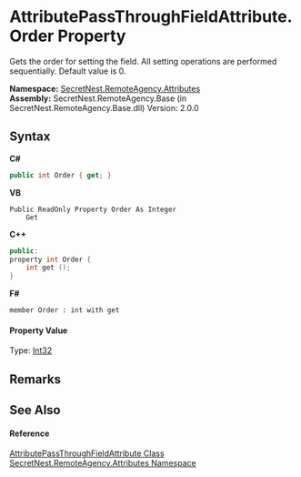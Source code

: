 # AttributePassThroughFieldAttribute.Order Property 
 

Gets the order for setting the field. All setting operations are performed sequentially. Default value is 0.

**Namespace:**&nbsp;<a href="N_SecretNest_RemoteAgency_Attributes">SecretNest.RemoteAgency.Attributes</a><br />**Assembly:**&nbsp;SecretNest.RemoteAgency.Base (in SecretNest.RemoteAgency.Base.dll) Version: 2.0.0

## Syntax

**C#**<br />
``` C#
public int Order { get; }
```

**VB**<br />
``` VB
Public ReadOnly Property Order As Integer
	Get
```

**C++**<br />
``` C++
public:
property int Order {
	int get ();
}
```

**F#**<br />
``` F#
member Order : int with get

```


#### Property Value
Type: <a href="https://docs.microsoft.com/dotnet/api/system.int32" target="_blank">Int32</a>

## Remarks


## See Also


#### Reference
<a href="T_SecretNest_RemoteAgency_Attributes_AttributePassThroughFieldAttribute">AttributePassThroughFieldAttribute Class</a><br /><a href="N_SecretNest_RemoteAgency_Attributes">SecretNest.RemoteAgency.Attributes Namespace</a><br />